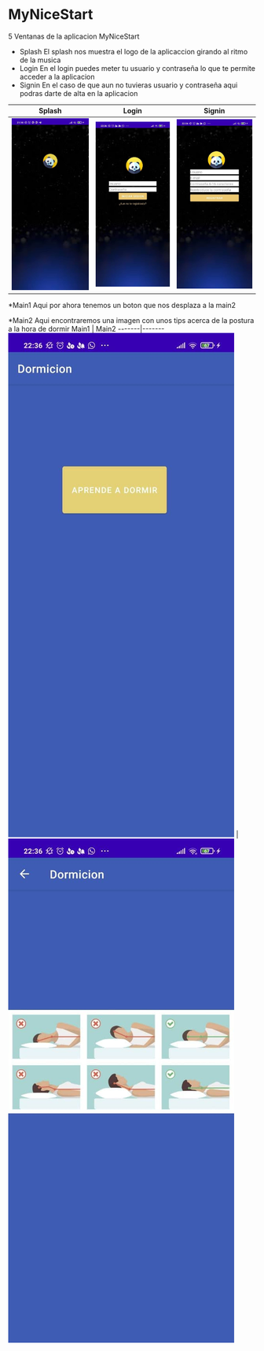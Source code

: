 # MyNiceStart

5 Ventanas de la aplicacion MyNiceStart

* Splash
    El splash nos muestra el logo de la aplicaccion girando al ritmo de la musica
* Login
    En el login puedes meter tu usuario y contraseña lo que te permite acceder a la aplicacion
* Signin
    En el caso de que aun no tuvieras usuario y contraseña aqui podras darte de alta en la aplicacion


Splash | Login | Signin
-------|-------|-------
![](img/splash.jpg) | ![](img/login.jpg) | ![](img/signin.jpg)



*Main1
Aqui por ahora tenemos un boton que nos desplaza a la main2

*Main2
Aqui encontraremos una imagen con unos tips acerca de la postura a la hora de dormir
Main1 | Main2
-------|-------
![](img/main.jpg) | ![](img/main2.jpg)